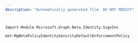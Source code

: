 ```yaml
---
description: "Automatically generated file. DO NOT MODIFY"
---
```


```powershellv2

Import-Module Microsoft.Graph.Beta.Identity.SignIns

Get-MgBetaPolicyIdentitySecurityDefaultEnforcementPolicy

```